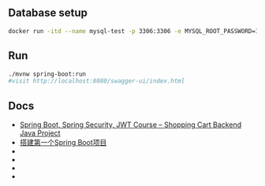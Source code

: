 
## Database setup

```bash
docker run -itd --name mysql-test -p 3306:3306 -e MYSQL_ROOT_PASSWORD=123456 mysql
```

## Run

```bash
./mvnw spring-boot:run
#visit http://localhost:8080/swagger-ui/index.html
```

## Docs

- [Spring Boot, Spring Security, JWT Course – Shopping Cart Backend Java Project](https://www.youtube.com/watch?v=oGhc5Z-WJSw&ab_channel=freeCodeCamp.org)
- [搭建第一个Spring Boot项目](https://javabetter.cn/springboot/initializr.html)
- [](https://javabetter.cn/home.html)
- [](https://start.spring.io/)
- [](https://github.com/dailycodework/dream-shops)
- [](https://springdoc.org/)